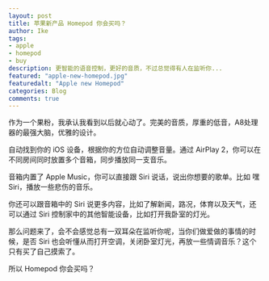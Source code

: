 ```yaml
---
layout: post
title: 苹果新产品 Homepod 你会买吗？
author: Ike
tags: 
- apple
- homepod
- buy
description: 更智能的语音控制，更好的音质，不过总觉得有人在监听你...
featured: "apple-new-homepod.jpg"
featuredalt: "Apple new Homepod"
categories: Blog
comments: true
---
```


作为一个果粉，我承认我看到以后就心动了。完美的音质，厚重的低音，A8处理器的最强大脑，优雅的设计。

自动找到你的 iOS 设备，根据你的方位自动调整音量。通过 AirPlay 2，你可以在不同房间同时放置多个音箱，同步播放同一支音乐。

音箱内置了 Apple Music，你可以直接跟 Siri 说话，说出你想要的歌单。比如 嘿 Siri，播放一些悲伤的音乐。

你还可以跟音箱中的 Siri 说更多内容，比如了解新闻，路况，体育以及天气，还可以通过 Siri 控制家中的其他智能设备，比如打开我卧室的灯光。

那么问题来了，会不会感觉总有一双耳朵在监听你呢，当你们做爱做的事情的时候，是否 Siri 也会听懂从而打开空调，关闭卧室灯光，再放一些情调音乐？这个只有买了自己摸索了。

所以 Homepod 你会买吗？